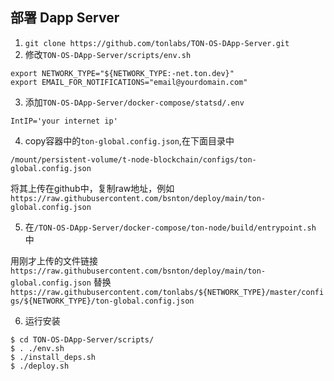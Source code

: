 ## 部署 Dapp Server
1. `git clone https://github.com/tonlabs/TON-OS-DApp-Server.git`
2. 修改`TON-OS-DApp-Server/scripts/env.sh`
```
export NETWORK_TYPE="${NETWORK_TYPE:-net.ton.dev}"
export EMAIL_FOR_NOTIFICATIONS="email@yourdomain.com"
```
3. 添加`TON-OS-DApp-Server/docker-compose/statsd/.env `  

`IntIP='your internet ip'`

4. copy容器中的`ton-global.config.json`,在下面目录中
```
/mount/persistent-volume/t-node-blockchain/configs/ton-global.config.json
```
将其上传在github中，复制raw地址，例如`https://raw.githubusercontent.com/bsnton/deploy/main/ton-global.config.json`

5. 在`/TON-OS-DApp-Server/docker-compose/ton-node/build/entrypoint.sh
`中

用刚才上传的文件链接
`https://raw.githubusercontent.com/bsnton/deploy/main/ton-global.config.json`
替换`https://raw.githubusercontent.com/tonlabs/${NETWORK_TYPE}/master/configs/${NETWORK_TYPE}/ton-global.config.json`


6. 运行安装
```
$ cd TON-OS-DApp-Server/scripts/
$ . ./env.sh 
$ ./install_deps.sh
$ ./deploy.sh

```

